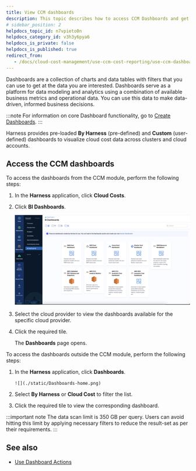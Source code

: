 ```yaml
---
title: View CCM dashboards
description: This topic describes how to access CCM Dashboards and get more information about the data.
# sidebar_position: 2
helpdocs_topic_id: n7vpieto0n
helpdocs_category_id: v3h3y6pya6
helpdocs_is_private: false
helpdocs_is_published: true
redirect_from:
   - /docs/cloud-cost-management/use-ccm-cost-reporting/use-ccm-dashboards/aws-reservation-coverage-and-service-cost/
---
```



Dashboards are a collection of charts and data tables with filters that you can use to get at the data you are interested. Dashboards serve as a platform for data modeling and analytics using a combination of available business metrics and operational data. You can use this data to make data-driven, informed business decisions.


:::note
For information on core Dashboard functionality, go to [Create Dashboards](https://docs.harness.io/article/ardf4nbvcy-create-dashboards).
:::

Harness provides pre-loaded **By Harness** (pre-defined) and **Custom** (user-defined) dashboards to visualize cloud cost data across clusters and cloud accounts.


## Access the CCM dashboards

To access the dashboards from the CCM module, perform the following steps:

1. In the **Harness** application, click **Cloud Costs**.
2. Click **BI Dashboards**. 

     ![](./static/BI-Dashboards.png)

3. Select the cloud provider to view the dashboards available for the specific cloud provider.
4. Click the required tile.

    The **Dashboards** page opens. 


To access the dashboards outside the CCM module, perform the following steps:

1. In the **Harness** application, click **Dashboards**. 

       ![](./static/Dashboards-home.png)

2. Select **By Harness** or **Cloud Cost** to filter the list.
3. Click the required tile to view the corresponding dashboard.

:::important note
The data scan limit is 350 GB per query. Users can avoid hitting this limit by applying necessary filters to reduce the result-set as per their requirements.
:::

## See also
* [Use Dashboard Actions](../../../platform/dashboards/use-dashboard-actions.md)
